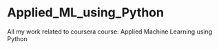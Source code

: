 # Applied_ML_using_Python
All my work related to coursera course: Applied Machine Learning using Python
